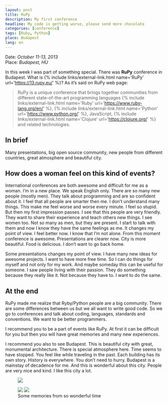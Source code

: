 ```yaml
---
layout: post
title: RuPy
description: My first conference
headline: My code is getting worse, please send more chocolate
categories: [conference]
tags: [Ruby, Python]
place: Budapest
lang: en
---
```


Date: *October 11-13, 2013*<br>
Place: *Budapest, HU*

In this week I was part of something special. There was **RuPy** conference in Budapest. What is {% include links/external-link.html name='RuPy' url='https://13.rupy.eu/' %}? As it’s said on RuPy web page:

> RuPy is a unique conference that brings together communities from different state-of-the-art programming languages
> {% include links/external-link.html name='Ruby' url='https://www.ruby-lang.org/en/' %},
> {% include links/external-link.html name='Python' url='https://www.python.org/' %},
> JavaScript,
> {% include links/external-link.html name='Clojure' url='https://clojure.org/' %}
> and related technologies.

## In brief

Many presentations, big open source community, new people from different countries, great atmosphere and beautiful city.

## How does a woman feel on this kind of events?

International conferences are both awesome and difficult for me as a woman. I’m in a new place. We speak English only. There are so many new people (mostly men). They talk about programming and are so confident about it. I feel that all people are smarter then me. I don’t understand many things. This make me feel worse and worse every minute. I feel so stupid. But then my first impression passes. I see that this people are very friendly. They want to share their experience and teach others new things. I see women too. Not so many as men, but they are present. I start to talk with them and now I know they have the same feelings as me. It changes my point of view. I feel better now. I know that I’m not alone. From this moment conference is awesome. Presentations are clearer now. City is more beautiful. Food is delicious. I don’t want to go back home.

Some presentations changes my point of view. I have many new ideas for awesome projects. I want to have more free time. So I can do things for myself and not only for my work. And maybe someday this can be useful for someone. I saw people living with their passion. They do something because they really like it. Not because they have to. I want to do the same.

## At the end

RuPy made me realize that Ryby/Python people are a big community. There are some differences between us but we all want to write good code. So we go to conferences and talk about coding, languages, standards and conventions. We want to be better programmers.

I recommend you to be a part of events like RuPy. At first it can be difficult for you but then you will have great memories and many new experiences.

I recommend you also to see Budapest. This is beautiful city with great, monumental architecture. There is special atmosphere here. Time seems to have stopped. You feel like while traveling in the past. Each building has its own story. History is everywhere. You don’t need to hurry. Budapest is a mainstay of decadence for me. And this is wonderful about this city. People are very nice and kind. I like this city a lot.

<figure>
  <a href="{{ site.baseurl_root }}/images/rupy/before.jpg"><img src="{{ site.baseurl_root }}/images/rupy/before.jpg"></a>
</figure>
<figure class="half">
  <a href="{{ site.baseurl_root }}/images/rupy/rupy.jpg"><img src="{{ site.baseurl_root }}/images/rupy/rupy.jpg"></a>
  <a href="{{ site.baseurl_root }}/images/rupy/party.jpg"><img src="{{ site.baseurl_root }}/images/rupy/party.jpg"></a>
  <figcaption>Some memories from so wonderful time</figcaption>
</figure>
